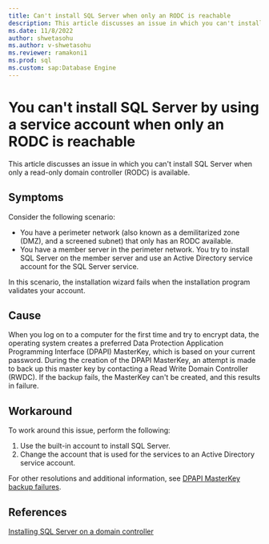 ```yaml
---
title: Can't install SQL Server when only an RODC is reachable
description: This article discusses an issue in which you can't install SQL Server when only a read-only domain controller (RODC) is available.
ms.date: 11/8/2022
author: shwetasohu
ms.author: v-shwetasohu
ms.reviewer: ramakoni1
ms.prod: sql
ms.custom: sap:Database Engine
---
```


# You can't install SQL Server by using a service account when only an RODC is reachable

This article discusses an issue in which you can't install SQL Server when only a read-only domain controller (RODC) is available.

## Symptoms

Consider the following scenario:
- You have a perimeter network (also known as a demilitarized zone (DMZ), and a screened subnet) that only has an RODC available.
- You have a member server in the perimeter network.
You try to install SQL Server on the member server and use an Active Directory service account for the SQL Server service.

In this scenario, the installation wizard fails when the installation program validates your account.

## Cause

When you log on to a computer for the first time and try to encrypt data, the operating system creates a preferred Data Protection Application Programming Interface (DPAPI) MasterKey, which is based on your current password. During the creation of the DPAPI MasterKey, an attempt is made to back up this master key by contacting a Read Write Domain Controller (RWDC). If the backup fails, the MasterKey can't be created, and this results in failure.

## Workaround

To work around this issue, perform the following:
1. Use the built-in account to install SQL Server.
1. Change the account that is used for the services to an Active Directory service account.

For other resolutions and additional information, see [DPAPI MasterKey backup failures](../../windows-server/identity/dpapi-masterkey-backup-failures.md).

## References

[Installing SQL Server on a domain controller](/sql/sql-server/install/security-considerations-for-a-sql-server-installation)
